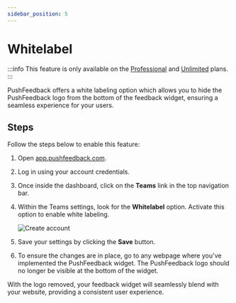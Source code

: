 ```yaml
---
sidebar_position: 5
---
```


# Whitelabel

:::info
This feature is only available on the [Professional](https://pushfeedback.com#pricing) and [Unlimited](https://pushfeedback.com#pricing) plans.
:::

PushFeedback offers a white labeling option which allows you to hide the PushFeedback logo from the bottom of the feedback widget, ensuring a seamless experience for your users.

## Steps

Follow the steps below to enable this feature:

1. Open [app.pushfeedback.com](https://app.pushfeedback.com).

2. Log in using your account credentials.

3. Once inside the dashboard, click on the **Teams** link in the top navigation bar.

4. Within the Teams settings, look for the **Whitelabel** option. Activate this option to enable white labeling.

    ![Create account](./images/enable-whitelabel.png)

5. Save your settings by clicking the **Save** button.

6. To ensure the changes are in place, go to any webpage where you've implemented the PushFeedback widget. The PushFeedback logo should no longer be visible at the bottom of the widget.

With the logo removed, your feedback widget will seamlessly blend with your website, providing a consistent user experience.

